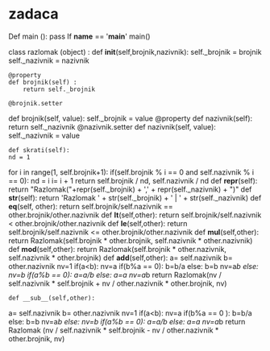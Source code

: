 # zadaca
Def main ():
	pass
If __name__ == '__main__'
	main()

class razlomak (object) :
	def __init__(self,brojnik,nazivnik):
		self._brojnik = brojnik
		self._nazivnik = nazivnik

	@property
	def brojnik(self) : 
		return self._brojnik

	@brojnik.setter 
def brojnik(self, value): 
self._brojnik = value 
@property 
def nazivnik(self):
 return self._nazivnik 
@nazivnik.setter
 def nazivnik(self, value): 
self._nazivnik = value

	def skrati(self):
	nd = 1
 for i in range(1, self.brojnik+1): 
if(self.brojnik % i == 0 and self.nazivnik % i == 0): 
nd = i 
i= i + 1 
return self.brojnik / nd, self.nazivnik / nd
def __repr__(self): 
return "Razlomak("+repr(self._brojnik) + ',' + repr(self._nazivnik) + ")" 
def __str__(self): 
return 'Razlomak ' + str(self._brojnik) + ' | ' + str(self._nazivnik) 
def __eq__(self, other):
 return self.brojnik/self.nazivnik == other.brojnik/other.nazivnik
def __lt__(self,other):
 return self.brojnik/self.nazivnik < other.brojnik/other.nazivnik 
def __le__(self,other): 
return self.brojnik/self.nazivnik <= other.brojnik/other.nazivnik
	def __mul__(self,other): 
return Razlomak(self.brojnik * other.brojnik, self.nazivnik * other.nazivnik) 
def __mod__(self,other):
	return Razlomak(self.brojnik * other.nazivnik, self.nazivnik * other.brojnik)
def __add__(self,other): 
a= self.nazivnik 
b= other.nazivnik 
nv=1 
if(a<b):
nv=a 
if(b%a == 0): 
b=b/a 
else: 
b=b 
nv=a*b 
else: 
nv=b 
if(a%b == 0): 
a=a/b 
else: 
a=a 
nv=a*b
	return Razlomak(nv / self.nazivnik * self.brojnik + nv / other.nazivnik * other.brojnik, nv)


	def __sub__(self,other):
a= self.nazivnik 
b= other.nazivnik 
nv=1 
if(a<b):
	nv=a
if(b%a == 0 ):
b=b/a 
else: 
b=b 
nv=a*b 
else: 
nv=b 
if(a%b == 0):
a=a/b 
else: 
a=a 
nv=a*b
	return Razlomak (nv / self.nazivnik * self.brojnik - nv / other.nazivnik * other.brojnik, nv)
